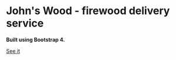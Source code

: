# John's Wood - firewood delivery service

**Built using Bootstrap 4.**

[See it](https://tunztunztunz.github.io/John-s-Wood/)